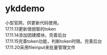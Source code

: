 # ykddemo
小型官网，供更新代码使用。<br>
17.11.13更新很弱智的token<br>
17.11.14添加团建模块，完善后台<br>
17.11.15完善token功能，判断token时限。完善后台<br>
17.11.20采用fileinput来批量管理文件<br>

